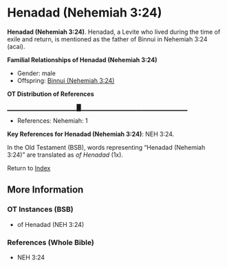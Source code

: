 # Henadad (Nehemiah 3:24)
**Henadad (Nehemiah 3:24)**. 
Henadad, a Levite who lived during the time of exile and return, is mentioned as the father of Binnui in Nehemiah 3:24 (acai). 




**Familial Relationships of Henadad (Nehemiah 3:24)**


* Gender: male
* Offspring: [Binnui (Nehemiah 3:24)](Binnui.5.md)


**OT Distribution of References**

▁▁▁▁▁▁▁▁▁▁▁▁▁▁▁█▁▁▁▁▁▁▁▁▁▁▁▁▁▁▁▁▁▁▁▁▁▁▁
* References: Nehemiah: 1



**Key References for Henadad (Nehemiah 3:24)**: 
NEH 3:24. 


In the Old Testament (BSB), words representing “Henadad (Nehemiah 3:24)” are translated as 
*of Henadad* (1x). 




Return to [Index](00-Index.md)

## More Information

### OT Instances (BSB)

* of Henadad (NEH 3:24)



### References (Whole Bible)

* NEH 3:24



